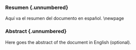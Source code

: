 ### Resumen {.unnumbered}

<!-- Esto es el resumen en español -->

Aquí va el resumen del documento en español.
\newpage

### Abstract {.unnumbered}

<!-- This is the abstract in english -->

Here goes the abstract of the document in English (optional).